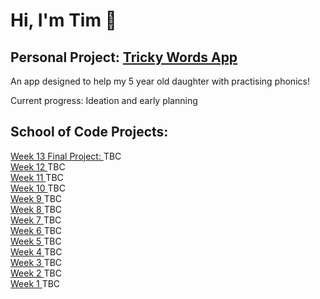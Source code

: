 <h1> Hi, I'm Tim 👋 </h1>

<h2><strong> Personal Project:</strong> <a href="https://github.com/Timothy-Li/tricky-words">Tricky Words App</a></h2>
<p> An app designed to help my 5 year old daughter with practising phonics!<p>
<p>Current progress: Ideation and early planning</p>

 <h2><strong>School of Code Projects:</strong></h2>

<a href=""> Week 13 Final Project: </a><span> TBC </span><br>
<a href=""> Week 12 </a><span> TBC </span><br>
<a href=""> Week 11 </a><span> TBC </span><br>
<a href=""> Week 10 </a><span> TBC </span><br>
<a href=""> Week 9 </a><span> TBC </span><br>
<a href=""> Week 8 </a><span> TBC </span><br>
<a href=""> Week 7 </a><span> TBC </span><br>
<a href=""> Week 6 </a><span> TBC </span><br>
<a href=""> Week 5 </a><span> TBC </span><br>
<a href=""> Week 4 </a><span> TBC </span><br>
<a href=""> Week 3 </a><span> TBC </span><br>
<a href=""> Week 2 </a><span> TBC </span><br>
<a href=""> Week 1 </a><span> TBC </span><br>
